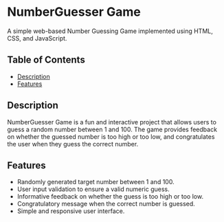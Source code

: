 # NumberGuesser Game

A simple web-based Number Guessing Game implemented using HTML, CSS, and JavaScript.

## Table of Contents

- [Description](#description)
- [Features](#features)

## Description

NumberGuesser Game is a fun and interactive project that allows users to guess a random number between 1 and 100. The game provides feedback on whether the guessed number is too high or too low, and congratulates the user when they guess the correct number.

## Features

- Randomly generated target number between 1 and 100.
- User input validation to ensure a valid numeric guess.
- Informative feedback on whether the guess is too high or too low.
- Congratulatory message when the correct number is guessed.
- Simple and responsive user interface.

